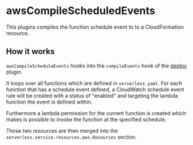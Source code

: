 # awsCompileScheduledEvents

This plugins compiles the function schedule event to to a CloudFormation resource.

## How it works

`awsCompileScheduleEvents` hooks into the `compileEvents` hook of the [deploy](/docs/plugins/core/deploy.md) plugin.

It loops over all functions which are defined in `serverless.yaml`. For each function that has a schedule event defined, a CloudWatch schedule event rule will be created with a status of "enabled" and targeting the lambda function the event is defined within.

Furthermore a lambda permission for the current function is created which makes is possible to invoke the function at the specified schedule.

Those two resources are then merged into the `serverless.service.resources.aws.Resources` section.
